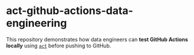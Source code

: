 # act-github-actions-data-engineering
This repository demonstrates how data engineers can **test GitHub Actions locally** using [`act`](https://github.com/nektos/act) before pushing to GitHub.
